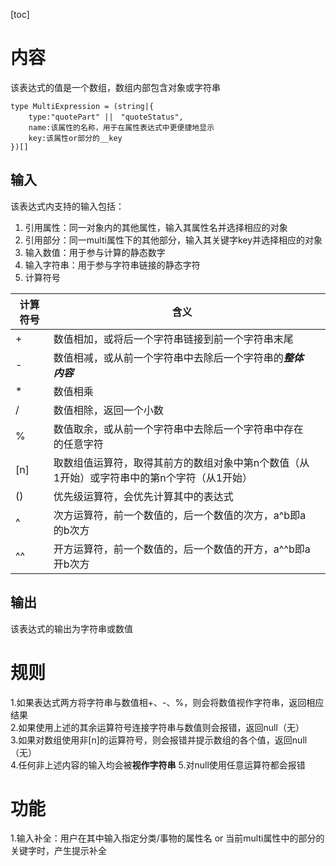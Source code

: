 [toc]

# 内容

该表达式的值是一个数组，数组内部包含对象或字符串

~~~
type MultiExpression = (string|{
	type:"quotePart" ||　"quoteStatus",
	name:该属性的名称，用于在属性表达式中更便捷地显示
	key:该属性or部分的__key
})[]
~~~



## 输入

该表达式内支持的输入包括：

1. 引用属性：同一对象内的其他属性，输入其属性名并选择相应的对象
2. 引用部分：同一multi属性下的其他部分，输入其关键字key并选择相应的对象
3. 输入数值：用于参与计算的静态数字
4. 输入字符串：用于参与字符串链接的静态字符
5. 计算符号

| 计算符号 | 含义                                                         |      |
| -------- | ------------------------------------------------------------ | ---- |
| +        | 数值相加，或将后一个字符串链接到前一个字符串末尾             |      |
| -        | 数值相减，或从前一个字符串中去除后一个字符串的***整体内容*** |      |
| *        | 数值相乘                                                     |      |
| /        | 数值相除，返回一个小数                                       |      |
| %        | 数值取余，或从前一个字符串中去除后一个字符串中存在的任意字符 |      |
| [n]      | 取数组值运算符，取得其前方的数组对象中第n个数值（从1开始）或字符串中的第n个字符（从1开始） |      |
| ()       | 优先级运算符，会优先计算其中的表达式                         |      |
| ^        | 次方运算符，前一个数值的，后一个数值的次方，a^b即a的b次方    |      |
| ^^       | 开方运算符，前一个数值的，后一个数值的开方，a^^b即a开b次方   |      |

## 输出

该表达式的输出为字符串或数值  

# 规则

1.如果表达式两方将字符串与数值相+、-、%，则会将数值视作字符串，返回相应结果  
2.如果使用上述的其余运算符号连接字符串与数值则会报错，返回null（无）  
3.如果对数组使用非[n]的运算符号，则会报错并提示数组的各个值，返回null（无）  
4.任何非上述内容的输入均会被**视作字符串**
5.对null使用任意运算符都会报错

# 功能

1.输入补全：用户在其中输入指定分类/事物的属性名 or 当前multi属性中的部分的关键字时，产生提示补全

